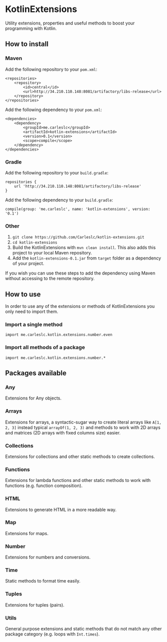 # KotlinExtensions
Utility extensions, properties and useful methods to boost your programming with Kotlin.

## How to install

### Maven
Add the following repository to your `pom.xml`:
```
<repositories>
    <repository>
        <id>central</id>
        <url>http://34.210.110.148:8081/artifactory/libs-release</url>
    </repository>
</repositories>
```

Add the following dependency to your `pom.xml`:
```
<dependencies>
    <dependency>
        <groupId>me.carleslc</groupId>
        <artifactId>kotlin-extensions</artifactId>
        <version>0.1</version>
        <scope>compile</scope>
    </dependency>
</dependencies>
```

### Gradle

Add the following repository to your `build.gradle`:

```
repositories {
    url 'http://34.210.110.148:8081/artifactory/libs-release'
}
```

Add the following dependency to your `build.gradle`:
```
compile(group: 'me.carleslc', name: 'kotlin-extensions', version: '0.1')
```

### Other

1. `git clone https://github.com/Carleslc/kotlin-extensions.git`
2. `cd kotlin-extensions`
3. Build the KotlinExtensions with `mvn clean install`. This also adds this project to your local Maven repository.
4. Add the `kotlin-extensions-0.1.jar` from `target` folder as a dependency of your project.

If you wish you can use these steps to add the dependency using Maven without accessing to the remote repository.

## How to use

In order to use any of the extensions or methods of KotlinExtensions you only need to import them.

### Import a single method
`import me.carleslc.kotlin.extensions.number.even`

### Import all methods of a package
`import me.carleslc.kotlin.extensions.number.*`

## Packages available

### Any
Extensions for Any objects.

### Arrays
Extensions for arrays, a syntactic-sugar way to create literal arrays like `A[1, 2, 3]` instead typical `arrayOf(1, 2, 3)`
and methods to work with 2D arrays and matrices (2D arrays with fixed columns size) easier.

### Collections
Extensions for collections and other static methods to create collections.

### Functions
Extensions for lambda functions and other static methods to work with functions (e.g. function composition).

### HTML
Extensions to generate HTML in a more readable way.

### Map
Extensions for maps.

### Number
Extensions for numbers and conversions.

### Time
Static methods to format time easily.

### Tuples
Extensions for tuples (pairs).

### Utils
General purpose extensions and static methods that do not match any other package category (e.g. loops with `Int.times`).
